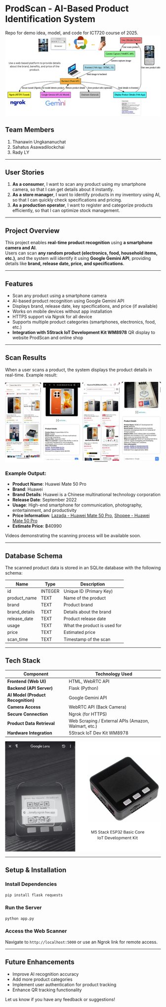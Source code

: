 # ProdScan - AI-Based Product Identification System

Repo for demo idea, model, and code for ICT720 course of 2025.
![Product Flowchart](product_ws/Product.png)

## Team Members
1. Thanawin Ungkananuchat  
2. Sahatus Asawadilockchai  
3. Rady LY  

---

## **User Stories**
1. **As a consumer**, I want to scan any product using my smartphone camera, so that I can get details about it instantly.
2. **As a store manager**, I want to identify products in my inventory using AI, so that I can quickly check specifications and pricing.
3. **As a production operator**, I want to register and categorize products efficiently, so that I can optimize stock management.

---

## **Project Overview**
This project enables **real-time product recognition** using **a smartphone camera and AI**.  
Users can scan **any random product (electronics, food, household items, etc.)**, and the system will identify it using **Google Gemini API**, providing details like **brand, release date, price, and specifications**.

---

## **Features**
- Scan any product using a smartphone camera
- AI-based product recognition using Google Gemini API
- Displays brand, release date, key specifications, and price (if available)
- Works on mobile devices without app installation
- HTTPS support via Ngrok for all device 
- Supports multiple product categories (smartphones, electronics, food, etc.)
- **Integration with 5Strack IoT Development Kit WM8978** QR display to website ProdScan and online shop

---

## **Scan Results**
When a user scans a product, the system displays the product details in real-time. Example result:

![Scan Result](product_ws/results.png)

### **Example Output:**
- **Product Name**: Huawei Mate 50 Pro  
- **Brand**: Huawei  
- **Brand Details**: Huawei is a Chinese multinational technology corporation  
- **Release Date**: September 2022  
- **Usage**: High-end smartphone for communication, photography, entertainment, and productivity  
- **Price Information**: [Lazada - Huawei Mate 50 Pro](#), [Shopee - Huawei Mate 50 Pro](#)  
- **Estimate Price**: ฿40990  

Videos demonstrating the scanning process will be available soon.

---

## **Database Schema**
The scanned product data is stored in an SQLite database with the following schema:

| Name            | Type    | Description |
|----------------|---------|-------------|
| id             | INTEGER | Unique ID (Primary Key) |
| product_name   | TEXT    | Name of the product |
| brand          | TEXT    | Product brand |
| brand_details  | TEXT    | Details about the brand |
| release_date   | TEXT    | Product release date |
| usage          | TEXT    | What the product is used for |
| price          | TEXT    | Estimated price |
| scan_time      | TEXT    | Timestamp of the scan |

---

## **Tech Stack**

| Component  | Technology Used |
|------------|----------------|
| **Frontend (Web UI)** | HTML, WebRTC API |
| **Backend (API Server)** | Flask (Python) |
| **AI Model (Product Recognition)** | Google Gemini API |
| **Camera Access** | WebRTC API (Back Camera) |
| **Secure Connection** | Ngrok (for HTTPS) |
| **Product Data Retrieval** | Web Scraping / External APIs (Amazon, Walmart, etc.) |
| **Hardware Integration** | 5Strack IoT Dev Kit WM8978 |

![hardware Result](product_ws/hardware.png)

---

## **Setup & Installation**

### **Install Dependencies**
```bash
pip install flask requests
```

### **Run the Server**
```bash
python app.py
```

### **Access the Web Scanner**
Navigate to `http://localhost:5000` or use an Ngrok link for remote access.

---

## **Future Enhancements**
- Improve AI recognition accuracy
- Add more product categories
- Implement user authentication for product tracking
- Enhance QR tracking functionality

Let us know if you have any feedback or suggestions!
